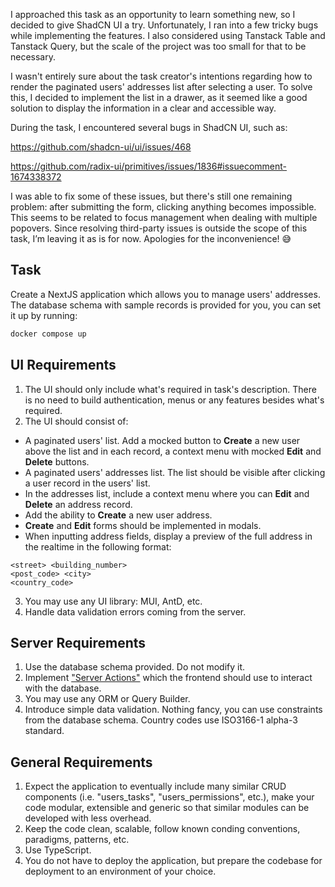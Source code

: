 I approached this task as an opportunity to learn something new, so I decided to give ShadCN UI a try. Unfortunately, I ran into a few tricky bugs while implementing the features. I also considered using Tanstack Table and Tanstack Query, but the scale of the project was too small for that to be necessary.

I wasn't entirely sure about the task creator's intentions regarding how to render the paginated users' addresses list after selecting a user. To solve this, I decided to implement the list in a drawer, as it seemed like a good solution to display the information in a clear and accessible way.

During the task, I encountered several bugs in ShadCN UI, such as:

https://github.com/shadcn-ui/ui/issues/468

https://github.com/radix-ui/primitives/issues/1836#issuecomment-1674338372

I was able to fix some of these issues, but there's still one remaining problem: after submitting the form, clicking anything becomes impossible. This seems to be related to focus management when dealing with multiple popovers. Since resolving third-party issues is outside the scope of this task, I’m leaving it as is for now. Apologies for the inconvenience! 😅


## Task

Create a NextJS application which allows you to manage users' addresses. The database schema with sample records is provided for you, you can set it up by running:

```bash
docker compose up
```

## UI Requirements

1. The UI should only include what's required in task's description. There is no need to build authentication, menus or any features besides what's required.
2. The UI should consist of:
- A paginated users' list. Add a mocked button to **Create** a new user above the list and in each record, a context menu with mocked **Edit** and **Delete** buttons.
- A paginated users' addresses list. The list should be visible after clicking a user record in the users' list.
- In the addresses list, include a context menu where you can **Edit** and **Delete** an address record.
- Add the ability to **Create** a new user address. 
- **Create** and **Edit** forms should be implemented in modals.
- When inputting address fields, display a preview of the full address in the realtime in the following format:
```
<street> <building_number>
<post_code> <city>
<country_code>
```
3. You may use any UI library: MUI, AntD, etc.
4. Handle data validation errors coming from the server.

## Server Requirements

1. Use the database schema provided. Do not modify it.
2. Implement ["Server Actions"](https://nextjs.org/docs/app/building-your-application/data-fetching/server-actions-and-mutations) which the frontend should use to interact with the database.
3. You may use any ORM or Query Builder.
4. Introduce simple data validation. Nothing fancy, you can use constraints from the database schema. Country codes use ISO3166-1 alpha-3 standard.

## General Requirements

1. Expect the application to eventually include many similar CRUD components (i.e. "users_tasks", "users_permissions", etc.), make your code modular, extensible and generic so that similar modules can be developed with less overhead.
2. Keep the code clean, scalable, follow known conding conventions, paradigms, patterns, etc.
3. Use TypeScript.
4. You do not have to deploy the application, but prepare the codebase for deployment to an environment of your choice.
